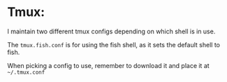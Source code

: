# Tmux:

I maintain two different tmux configs depending on which shell is in use.

The `tmux.fish.conf` is for using the fish shell, as it sets the default shell to fish.

When picking a config to use, remember to download it and place it at `~/.tmux.conf`
